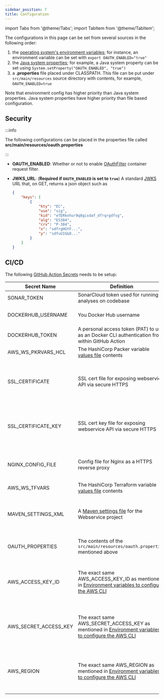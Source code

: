 ```yaml
---
sidebar_position: 7
title: Configuration
---
```


[//]: # (Copyright Jiaqi Liu)

[//]: # (Licensed under the Apache License, Version 2.0 &#40;the "License"&#41;;)
[//]: # (you may not use this file except in compliance with the License.)
[//]: # (You may obtain a copy of the License at)

[//]: # (    http://www.apache.org/licenses/LICENSE-2.0)

[//]: # (Unless required by applicable law or agreed to in writing, software)
[//]: # (distributed under the License is distributed on an "AS IS" BASIS,)
[//]: # (WITHOUT WARRANTIES OR CONDITIONS OF ANY KIND, either express or implied.)
[//]: # (See the License for the specific language governing permissions and)
[//]: # (limitations under the License.)

import Tabs from '@theme/Tabs';
import TabItem from '@theme/TabItem';

The configurations in this page can be set from several sources in the following order:

1. the [operating system's environment variables]; for instance, an environment variable can be set with
   `export OAUTH_ENABLED="true"`
2. the [Java system properties]; for example, a Java system property can be set using
   `System.setProperty("OAUTH_ENABLED", "true")`
3. a **.properties** file placed under CLASSPATH. This file can be put under `src/main/resources` source directory with
   contents, for example, `OAUTH_ENABLED=true`

Note that environment config has higher priority than Java system properties. Java system properties have higher
priority than file based configuration.

Security
--------

:::info

The following configurations can be placed in the properties file called **src/main/resources/oauth.properties**

:::

- **OAUTH_ENABLED**: Whether or not to enable [OAuthFilter] container request filter.
- **JWKS_URL**: (**Required if `OAUTH_ENABLED` is set to `true`**) A standard [JWKS] URL that, on GET, returns a json
  object such as

  ```json
  {
      "keys": [
          {
              "kty": "EC",
              "use": "sig",
              "kid": "eTERknhur9q8gisdaf_dfrqrgdfsg",
              "alg": "ES384",
              "crv": "P-384",
              "x": "sdfrgHGYF...",
              "y": "sdfuUIG&8..."
          }
      ]
  }
  ```

CI/CD
-----

The following [GitHub Action Secrets][GitHub Action - How to set up] needs to be setup:

| **Secret Name**       | **Definition**                                                                                                                                                                     | **How to Get**                                                                                                                                                        |
|-----------------------|------------------------------------------------------------------------------------------------------------------------------------------------------------------------------------|-----------------------------------------------------------------------------------------------------------------------------------------------------------------------|
| SONAR_TOKEN           | SonarCloud token used for running analyses on codebase                                                                                                                             | [SonarCloud](https://sonarcloud.io/account/security)                                                                                                                  |
| DOCKERHUB_USERNAME    | You Docker Hub username                                                                                                                                                            | For example, [this user](https://hub.docker.com/u/jack20191124)'s                                                                                                     |
| DOCKERHUB_TOKEN       |  A personal access token (PAT) to use as an Docker CLI authentication from within GitHub Action                                                                                    | [Creating an access token](https://docs.docker.com/security/for-developers/access-tokens/#create-an-access-token)                                                     |
| AWS_WS_PKRVARS_HCL    | The HashiCorp Packer variable [values file](https://qubitpi.github.io/hashicorp-packer/packer/guides/hcl/variables#from-a-file) contents                                           | [hashicorp-aws](https://qubitpi.github.io/hashicorp-aws/docs/webservice)                                                                                              |
| SSL_CERTIFICATE       | SSL cert file for exposing webservice API via secure HTTPS                                                                                                                         | [Installing Free SSL Certificates with Certbot running on Nginx](https://qubitpi.github.io/hashicorp-aws/docs/setup#step-1---store-ssl-certificate-in-github-secrets) |
| SSL_CERTIFICATE_KEY   | SSL cert key file for exposing webservice API via secure HTTPS                                                                                                                     | [Installing Free SSL Certificates with Certbot running on Nginx](https://qubitpi.github.io/hashicorp-aws/docs/setup#step-1---store-ssl-certificate-in-github-secrets) |
| NGINX_CONFIG_FILE     | Config file for Nginx as a HTTPS reverse proxy                                                                                                                                     | [Define Nginx Reverse Proxy Config File](https://qubitpi.github.io/hashicorp-aws/docs/setup#step-3---define-nginx-reverse-proxy-config-file)                          |
| AWS_WS_TFVARS         | The HashiCorp Terraform variable [values file](https://qubitpi.github.io/hashicorp-terraform/terraform/language/values/variables#variable-definitions-tfvars-files) contents       | [hashicorp-aws](https://qubitpi.github.io/hashicorp-aws/docs/webservice)                                                                                              |
| MAVEN_SETTINGS_XML    | A [Maven settings file](https://maven.apache.org/settings.html) for the Webservice project                                                                                         | The exact settings.xml contents containing [these meta tags](https://github.com/QubitPi/jersey-webservice-template/blob/jpa-elide/settings.xml.example)               |
| OAUTH_PROPERTIES      | The contents of the `src/main/resources/oauth.properties` mentioned above                                                                                                          | See [Security](#security) section above                                                                                                                               |
| AWS_ACCESS_KEY_ID     | The exact same AWS_ACCESS_KEY_ID as mentioned in [Environment variables to configure the AWS CLI](https://docs.aws.amazon.com/cli/latest/userguide/cli-configure-envvars.html)     | [How to create and configure AWS credentials for Amazon Keyspaces](https://docs.aws.amazon.com/keyspaces/latest/devguide/access.credentials.html)                     |
| AWS_SECRET_ACCESS_KEY | The exact same AWS_SECRET_ACCESS_KEY as mentioned in [Environment variables to configure the AWS CLI](https://docs.aws.amazon.com/cli/latest/userguide/cli-configure-envvars.html) | [How to create and configure AWS credentials for Amazon Keyspaces](https://docs.aws.amazon.com/keyspaces/latest/devguide/access.credentials.html)                     |
| AWS_REGION            | The exact same AWS_REGION as mentioned in [Environment variables to configure the AWS CLI](https://docs.aws.amazon.com/cli/latest/userguide/cli-configure-envvars.html)            | [How to create and configure AWS credentials for Amazon Keyspaces](https://docs.aws.amazon.com/keyspaces/latest/devguide/access.credentials.html)                     |

[GitHub Action - How to set up]: https://docs.github.com/en/actions/security-guides/encrypted-secrets

[Java system properties]: https://docs.oracle.com/javase/tutorial/essential/environment/sysprop.html
[JWKS]: https://datatracker.ietf.org/doc/html/rfc7517

[OAuthFilter]: https://qubitpi.github.io/jersey-webservice-template/apidocs/com/qubitpi/ws/jersey/template/web/filters/OAuthFilter.html
[operating system's environment variables]: https://docs.oracle.com/javase/tutorial/essential/environment/env.html
